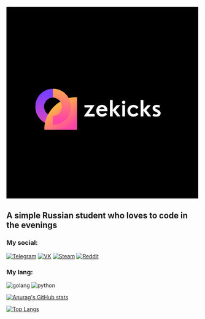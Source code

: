 [![Header](https://github.com/Zek1ckzzz/Zek1ckzzz/blob/main/img/icon.png.png)](https://t.me/zekicks)

## A simple Russian student who loves to code in the evenings

### My social:
[![Telegram](https://img.shields.io/badge/Telegram-white?style=for-the-badge&logo=telegram)](https://t.me/zekicks)
[![VK](https://img.shields.io/badge/VK-white?style=for-the-badge&logo=Vk)](https://vk.com/zekicks)
[![Steam](https://img.shields.io/badge/Steam-black?style=for-the-badge&logo=steam)](https://steamcommunity.com/id/zekicks/)
[![Reddit](https://img.shields.io/badge/Reddit-black?style=for-the-badge&logo=reddit)](https://www.reddit.com/user/zekicksmp4)

### My lang:
![golang](https://img.shields.io/badge/GO-blueviolet?style=for-the-badge&logo=go)
![python](https://img.shields.io/badge/Python-white?style=for-the-badge&logo=python)

[![Anurag's GitHub stats](https://github-readme-stats.vercel.app/api?username=Zek1ckzzz&show_icons=true&theme=synthwave)](https://github.com/Zek1ckzzz)

[![Top Langs](https://github-readme-stats.vercel.app/api/top-langs/?username=Zek1ckzzz&layout=compact)](https://github.com/Zek1ckzzz)
